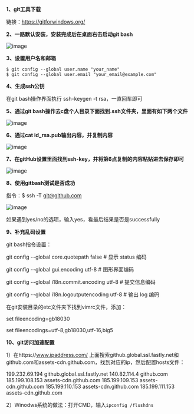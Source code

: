 **1、git工具下载**

链接：https://gitforwindows.org/

**2、一路默认安装，安装完成后在桌面右击启动git bash**

![image](https://user-images.githubusercontent.com/19297162/68990366-3f156880-088d-11ea-9134-4468e6356a2a.png)

**3、设置用户名和邮箱**

```
$ git config --global user.name "your_name"
$ git config --global user.email "your_email@example.com"
```
**4、生成ssh公钥**

在git bash操作界面执行 ssh-keygen -t rsa，一直回车即可

**5、通过git bash操作去c盘个人目录下面找到.ssh文件夹，里面有如下两个文件**

![image](https://user-images.githubusercontent.com/19297162/68990463-45581480-088e-11ea-8521-eb3834ea3d88.png)

**6、通过cat id_rsa.pub输出内容，并复制内容**

![image](https://user-images.githubusercontent.com/19297162/68990507-e646cf80-088e-11ea-81c8-d4f55523b4de.png)

**7、在gitHub设置里面找到ssh-key，并将第6点复制的内容粘贴进去保存即可**

![image](https://user-images.githubusercontent.com/19297162/68990544-6e2cd980-088f-11ea-9615-45ae6571c1b9.png)

**8、使用gitbash测试是否成功**

指令：$ ssh -T git@github.com

![image](https://user-images.githubusercontent.com/19297162/68990577-d8de1500-088f-11ea-9518-6c493c0c4e4a.png)

如果遇到yes/no的选项，输入yes，看最后结果是否是successfully

**9、补充乱码设置**

git bash指令设置：

git config --global core.quotepath false          # 显示 status 编码

git config --global gui.encoding utf-8            # 图形界面编码

git config --global i18n.commit.encoding utf-8    # 提交信息编码

git config --global i18n.logoutputencoding utf-8  # 输出 log 编码

在git安装目录的etc文件夹下找到vimrc文件，添加：

set fileencoding=gb18030 

set fileencodings=utf-8,gb18030,utf-16,big5

**10、git访问加速配置**

1）在https://www.ipaddress.com/ 上面搜索github.global.ssl.fastly.net和github.com和assets-cdn.github.com，找到对应的ip，然后配置hosts文件：

199.232.69.194 github.global.ssl.fastly.net
140.82.114.4 github.com
185.199.108.153 assets-cdn.github.com
185.199.109.153 assets-cdn.github.com
185.199.110.153 assets-cdn.github.com
185.199.111.153 assets-cdn.github.com

2）Winodws系统的做法：打开CMD，输入`ipconfig /flushdns`
